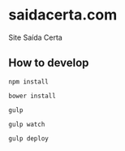 # saidacerta.com

Site Saída Certa

## How to develop

```
npm install
```

```
bower install
```

```
gulp
```

```
gulp watch
```

```
gulp deploy
```
